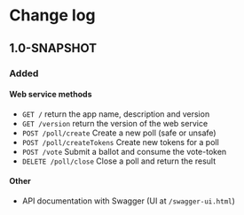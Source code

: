 # Change log
## 1.0-SNAPSHOT
### Added
#### Web service methods
* `GET /` return the app name, description and version
* `GET /version` return the version of the web service
* `POST /poll/create` Create a new poll (safe or unsafe)
* `POST /poll/createTokens` Create new tokens for a poll
* `POST /vote` Submit a ballot and consume the vote-token
* `DELETE /poll/close` Close a poll and return the result

#### Other
* API documentation with Swagger (UI at `/swagger-ui.html`)
